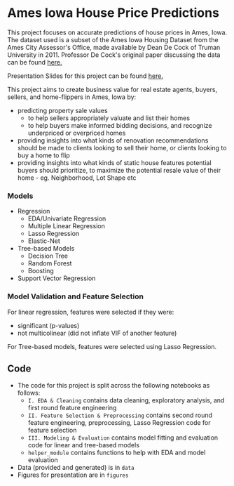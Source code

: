 # Ames Iowa House Price Predictions

This project focuses on accurate predictions of house prices in Ames, Iowa.
The dataset used is a subset of the Ames Iowa Housing Dataset from the Ames City Assessor's Office, made available by Dean De Cock of Truman University in 2011. Professor De Cock's original paper discussing the data can be found [here.](http://jse.amstat.org/v19n3/decock.pdf)

Presentation Slides for this project can be found [here.](https://www.beautiful.ai/player/-N4J5UYshyuRtwl5G4I7)

This project aims to create business value for real estate agents, buyers, sellers, and home-flippers in Ames, Iowa by:
* predicting property sale values
    * to help sellers appropriately valuate and list their homes
    * to help buyers make informed bidding decisions, and recognize underpriced or overpriced homes
* providing insights into what kinds of renovation recommendations should be made to clients looking to sell their home, or clients looking to buy a home to flip
* providing insights into what kinds of static house features potential buyers should prioritize, to maximize the potential resale value of their home - eg. Neighborhood, Lot Shape etc

### Models 
* Regression
  * EDA/Univariate Regression
  * Multiple Linear Regression
  * Lasso Regression
  * Elastic-Net
* Tree-based Models
  * Decision Tree
  * Random Forest
  * Boosting
* Support Vector Regression

### Model Validation and Feature Selection
For linear regression, features were selected if they were:
* significant (p-values)
* not multicolinear (did not inflate VIF of another feature)

For Tree-based models, features were selected using Lasso Regression.


## Code
* The code for this project is split across the following notebooks as follows:
  * `I. EDA & Cleaning` contains data cleaning, exploratory analysis, and first round feature engineering
  * `II. Feature Selection & Preprocessing` contains second round feature engineering, preprocessing, Lasso Regression code for feature selection
  * `III. Modeling & Evaluation` contains model fitting and evaluation code for linear and tree-based models
  * `helper_module` contains functions to help with EDA and model evaluation
* Data (provided and generated) is in `data`
* Figures for presentation are in `figures`

    